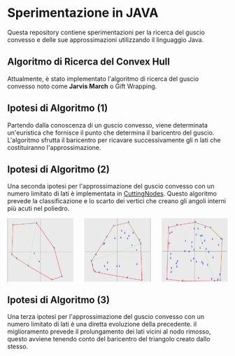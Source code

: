 # Sperimentazione in JAVA

Questa repository contiene sperimentazioni per la ricerca del guscio convesso e delle sue approssimazioni utilizzando il linguaggio Java.

## Algoritmo di Ricerca del Convex Hull

Attualmente, è stato implementato l'algoritmo di ricerca del guscio convesso noto come **Jarvis March** o Gift Wrapping. 

## Ipotesi di Algoritmo (1)

Partendo dalla conoscenza di un guscio convesso, viene determinata un'euristica che fornisce il punto che determina il baricentro del guscio. L'algoritmo sfrutta il baricentro per ricavare successivamente gli n lati che costituiranno l'approssimazione.

## Ipotesi di Algoritmo (2)

Una seconda ipotesi per l'approssimazione del guscio convesso con un numero limitato di lati è 
implementata in [CuttingNodes](../../../tesi2/ConvexHull/src/heuristics/CuttingNodes.java). Questo algoritmo prevede la classificazione 
e lo scarto dei vertici che creano gli angoli interni più acuti nel poliedro.
<div style="display: flex; justify-content: space-between;">
    <img src="resources/10-5.png" alt="Image 1" width="30%">
    <img src="resources/30-5.png" alt="Image 2" width="30%">
    <img src="resources/50-5.png" alt="Image 3" width="30%">
</div>

## Ipotesi di Algoritmo (3)

Una terza ipotesi per l'approssimazione del guscio convesso con un numero limitato di lati è
una diretta evoluzione della precedente. il miglioramento prevede il prolungamento 
dei lati vicini al nodo rimosso, questo avviene tenendo conto del baricentro del triangolo creato
dallo stesso.
